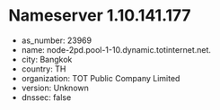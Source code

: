 # Nameserver 1.10.141.177

* as_number: 23969
* name: node-2pd.pool-1-10.dynamic.totinternet.net.
* city: Bangkok
* country: TH
* organization: TOT Public Company Limited
* version: Unknown
* dnssec: false

